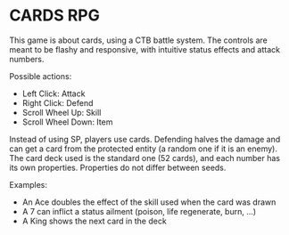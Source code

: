 # CARDS RPG
This game is about cards, using a CTB battle system. The controls are meant to be flashy and responsive, with intuitive status effects and attack numbers.

Possible actions:
- Left Click: Attack
- Right Click: Defend
- Scroll Wheel Up: Skill
- Scroll Wheel Down: Item

Instead of using SP, players use cards. Defending halves the damage and can get a card from the protected entity (a random one if it is an enemy).
The card deck used is the standard one (52 cards), and each number has its own properties. Properties do not differ between seeds.

Examples:
- An Ace doubles the effect of the skill used when the card was drawn
- A 7 can inflict a status ailment (poison, life regenerate, burn, ...)
- A King shows the next card in the deck
